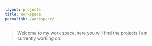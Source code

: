 ```yaml
---
layout: projects
title: Workspace 
permalink: /workspace/
---
```


> Welcome to my work space, here you will find the projects I am currently working on.


